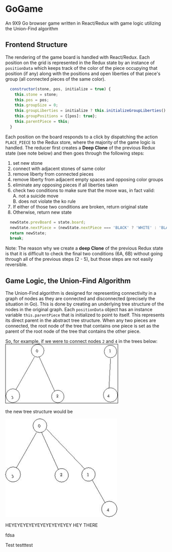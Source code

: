 # GoGame
An 9X9 Go browser game written in React/Redux with game logic utilizing the Union-Find algorithm

## Frontend Structure  
The rendering of the game board is handled with React/Redux. Each position on the grid is represented
in the Redux state by an instance of `positionData` which keeps track of the color of the piece occupying that position
(if any) along with the positions and open liberties of that piece's group (all connected pieces of the same color).

````javascript
  constructor(stone, pos, initialize = true) {
    this.stone = stone;
    this.pos = pos;
    this.groupSize = 0;
    this.groupLiberties = initialize ? this.initializeGroupLiberties() : {};
    this.groupPositions = {[pos]: true};
    this.parentPiece = this;
  }
````

Each position on the board responds to a click by dispatching the action `PLACE_PIECE` to the Redux store, where the majority
of the game logic is handled. The reducer first creates a **Deep Clone** of the previous Redux state (see note below) and then
goes through the following steps:
1. set new stone
2. connect with adjacent stones of same color
3. remove liberty from connected pieces
4. remove liberty from adjacent empty spaces and opposing color groups
5. eliminate any opposing pieces if all liberties taken
6. check two conditions to make sure that the move was, in fact valid:   
    A. not a suicide move  
    B. does not violate the ko rule
7. If either of those two conditions are broken, return original state
8. Otherwise, return new state

````javascript
  newState.prevBoard = state.board;
  newState.nextPiece = (newState.nextPiece === 'BLACK' ? 'WHITE' : 'BLACK');
  return newState;
  break;
````

Note: The reason why we create a **deep Clone** of the previous Redux state is that it is difficult to check the final two
conditions (6A, 6B) without going through all of the previous steps (2 - 5), but those steps are not easily reversible.

## Game Logic, the Union-Find Algorithm  
The Union-Find algorithm is designed for representing connectivity in a graph of nodes as they are connected and disconnected
(precisely the situation in Go). This is done by creating an underlying tree structure of the nodes in the original graph.
Each `positionData` object has an instance variable `this.parentPiece` that is initialized to point to itself. This represents
its direct parent in the abstract tree structure. When any two pieces are connected, the root node of the tree that contains
one piece is set as the parent of the root node of the tree that contains the other piece.  

So, for example, if we were to connect nodes `2` and `4` in the trees below:  
<img src="uf3.jpg" width="350" border="1px solid black">  

the new tree structure would be  

<img src="uf4.jpg" width="350">


HEYEYEYEYEYEYEYEYEYEYEY
HEY THERE


fdsa



Test
testttest
